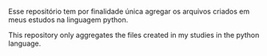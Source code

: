 Esse repositório tem por finalidade única agregar os arquivos criados em meus estudos na linguagem python.

This repository only aggregates the files created in my studies in the python language.

